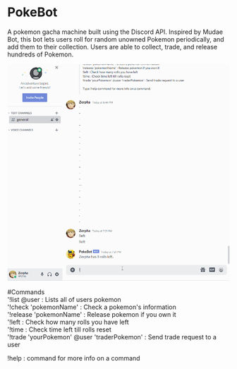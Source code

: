 # PokeBot

A pokemon gacha machine built using the Discord API. 
Inspired by Mudae Bot, this bot lets users roll for random unowned Pokemon periodically, and add them to their collection. 
Users are able to collect, trade, and release hundreds of Pokemon.

![](https://github.com/zerpha/PokeGacha/blob/master/Demo.gif)

#Commands<br/>
   '!list @user : Lists all of users pokemon<br/>
   '!check \'pokemonName\'  :  Check a pokemon's information<br/>
   '!release \'pokemonName\'  :  Release pokemon if you own it<br/>
   '!left  :  Check how many rolls you have left<br/>
   '!time  :  Check time left till rolls reset<br/>
   '!trade \'yourPokemon\' @user \'traderPokemon\'  :  Send trade request to a user<br/>
   
   !help : command for more info on a command<br/>

